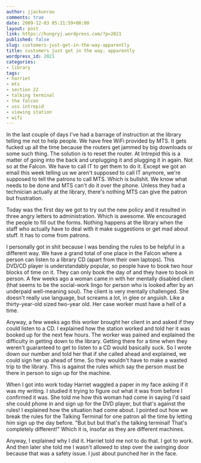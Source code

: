 ```yaml
---
author: jjackunrau
comments: true
date: 2009-12-03 05:21:59+00:00
layout: post
link: https://hungryj.wordpress.com/?p=2021
published: false
slug: customers-just-get-in-the-way-apparently
title: customers just get in the way, apparently
wordpress_id: 2021
categories:
- library
tags:
- harriet
- mts
- section 22
- talking terminal
- the falcon
- uss intrepid
- viewing station
- wifi
---
```


In the last couple of days I've had a barrage of instruction at the library telling me not to help people. We have free WiFi provided by MTS. It gets fucked up all the time because the routers get jammed by big downloads or some such thing. The solution is to reset the router. At Intrepid this is a matter of going into the back and unplugging it and plugging it in again. Not so at the Falcon. We have to call IT to get them to do it. Except we got an email this week telling us we aren't supposed to call IT anymore, we're supposed to tell the patrons to call MTS. Which is bullshit. We know what needs to be done and MTS can't do it over the phone. Unless they had a technician actually at the library, there's nothing MTS can give the patron but frustration. 

Today was the first day we got to try out the new policy and it resulted in three angry letters to administration. Which is awesome. We encouraged the people to fill out the forms. Nothing happens at the library when the staff who actually have to deal with it make suggestions or get mad about stuff. It has to come from patrons.

I personally got in shit because I was bending the rules to be helpful in a different way. We have a grand total of one place in the Falcon where a person can listen to a library CD (apart from their own laptops). This DVD/CD player is understandably popular, so people have to book two hour blocks of time on it. They can only book the day of and they have to book in person. A few weeks ago a woman came in with her mentally disabled client (that seems to be the social-work lingo for person who is looked after by an underpaid well-meaning soul).  The client is very mentally challenged. She doesn't really use language, but screams a lot, in glee or anguish. Like a thirty-year-old sized two-year old. Her case worker must have a hell of a time.

Anyway, a few weeks ago this worker brought her client in and asked if they could listen to a CD. I explained how the station worked and told her it was booked up for the next few hours. The worker was pained and explained the difficulty in getting down to the library. Getting there for a time when they weren't guaranteed to get to listen to a CD would basically suck. So I wrote down our number and told her that if she called ahead and explained, we could sign her up ahead of time. So they wouldn't have to make a wasted trip to the library. This is against the rules which say the person must be there in person to sign up for the machine.

When I got into work today Harriet waggled a paper in my face asking if it was my writing. I studied it trying to figure out what it was from before I confirmed it was. She told me how this woman had come in saying I'd said she could phone in and sign up for the DVD player, but that's against the rules! I explained how the situation had come about. I pointed out how we break the rules for the Talking Terminal for one patron all the time by letting him sign up the day before. "But but but that's the talking terminal! That's completely different!" Which it is, insofar as they are different machines. 

Anyway, I explained why I did it. Harriet told me not to do that. I got to work. And then later she told me I wasn't allowed to step over the swinging door because that was a safety issue. I just about punched her in the face.
